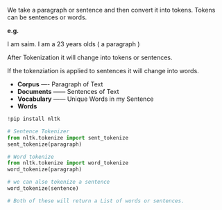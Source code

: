 We take a paragraph or sentence and then convert it into tokens. Tokens can be sentences or words.

**e.g.**

I am saim. I am a 23 years olds ( a paragraph )

After Tokenization it will change into tokens or sentences.

If the tokenziation is applied to sentences it will change into words.

- **Corpus** —- Paragraph of Text
- **Documents** —— Sentences of Text
- **Vocabulary** —— Unique Words in my Sentence
- **Words**

```python
!pip install nltk
```

```python
# Sentence Tokenizer
from nltk.tokenize import sent_tokenize
sent_tokenize(paragraph)

# Word tokenize
from nltk.tokenize import word_tokenize
word_tokenize(paragraph)

# we can also tokenize a sentence
word_tokenize(sentence)

# Both of these will return a List of words or sentences.
```